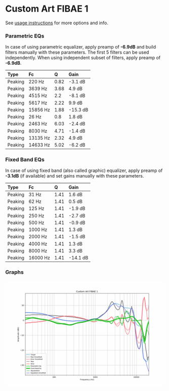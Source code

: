 # Custom Art FIBAE 1
See [usage instructions](https://github.com/jaakkopasanen/AutoEq#usage) for more options and info.

### Parametric EQs
In case of using parametric equalizer, apply preamp of **-6.9dB** and build filters manually
with these parameters. The first 5 filters can be used independently.
When using independent subset of filters, apply preamp of **-6.9dB**.

| Type    | Fc       |    Q | Gain     |
|:--------|:---------|:-----|:---------|
| Peaking | 220 Hz   | 0.82 | -3.1 dB  |
| Peaking | 3639 Hz  | 3.68 | 4.9 dB   |
| Peaking | 4515 Hz  | 2.2  | -8.1 dB  |
| Peaking | 5617 Hz  | 2.22 | 9.9 dB   |
| Peaking | 15856 Hz | 1.88 | -15.3 dB |
| Peaking | 26 Hz    | 0.8  | 1.8 dB   |
| Peaking | 2463 Hz  | 6.03 | -2.4 dB  |
| Peaking | 8030 Hz  | 4.71 | -1.4 dB  |
| Peaking | 13135 Hz | 2.32 | 4.9 dB   |
| Peaking | 14633 Hz | 5.02 | -6.2 dB  |

### Fixed Band EQs
In case of using fixed band (also called graphic) equalizer, apply preamp of **-3.1dB**
(if available) and set gains manually with these parameters.

| Type    | Fc       |    Q | Gain     |
|:--------|:---------|:-----|:---------|
| Peaking | 31 Hz    | 1.41 | 1.6 dB   |
| Peaking | 62 Hz    | 1.41 | 0.5 dB   |
| Peaking | 125 Hz   | 1.41 | -1.9 dB  |
| Peaking | 250 Hz   | 1.41 | -2.7 dB  |
| Peaking | 500 Hz   | 1.41 | -0.9 dB  |
| Peaking | 1000 Hz  | 1.41 | 1.3 dB   |
| Peaking | 2000 Hz  | 1.41 | -1.5 dB  |
| Peaking | 4000 Hz  | 1.41 | 1.3 dB   |
| Peaking | 8000 Hz  | 1.41 | 3.3 dB   |
| Peaking | 16000 Hz | 1.41 | -14.1 dB |

### Graphs
![](./Custom%20Art%20FIBAE%201.png)